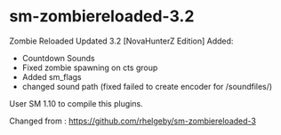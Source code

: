 # sm-zombiereloaded-3.2
Zombie Reloaded Updated 3.2 [NovaHunterZ Edition]
Added:
 - Countdown Sounds
 - Fixed zombie spawning on cts group
 - Added sm_flags
 - changed sound path (fixed failed  to create encoder for /soundfiles/)

User SM 1.10 to compile this plugins.

Changed from : https://github.com/rhelgeby/sm-zombiereloaded-3
